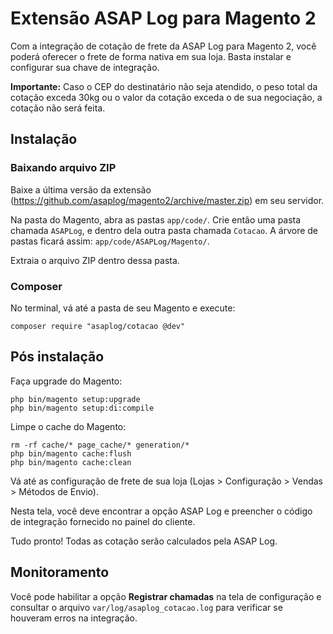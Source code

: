 # Extensão ASAP Log para Magento 2

Com a integração de cotação de frete da ASAP Log para Magento 2, você poderá oferecer o frete de forma nativa em sua loja. Basta instalar e configurar sua chave de integração.

**Importante:** Caso o CEP do destinatário não seja atendido, o peso total da cotação exceda 30kg ou o valor da cotação exceda o de sua negociação, a cotação não será feita.

## Instalação

### Baixando arquivo ZIP

Baixe a última versão da extensão (https://github.com/asaplog/magento2/archive/master.zip) em seu servidor.

Na pasta do Magento, abra as pastas ```app/code/```. Crie então uma pasta chamada ```ASAPLog```, e dentro dela outra pasta chamada ```Cotacao```. A árvore de pastas ficará assim: ```app/code/ASAPLog/Magento/```.

Extraia o arquivo ZIP dentro dessa pasta.

### Composer

No terminal, vá até a pasta de seu Magento e execute:

```
composer require "asaplog/cotacao @dev"
```

## Pós instalação

Faça upgrade do Magento:

```
php bin/magento setup:upgrade
php bin/magento setup:di:compile
```

Limpe o cache do Magento:

```
rm -rf cache/* page_cache/* generation/*
php bin/magento cache:flush
php bin/magento cache:clean
```

Vá até as configuração de frete de sua loja (Lojas > Configuração > Vendas > Métodos de Envio).

Nesta tela, você deve encontrar a opção ASAP Log e preencher o código de integração fornecido no painel do cliente.

Tudo pronto! Todas as cotação serão calculados pela ASAP Log.

## Monitoramento

Você pode habilitar a opção **Registrar chamadas** na tela de configuração e consultar o arquivo ```var/log/asaplog_cotacao.log``` para verificar se houveram erros na integração.
